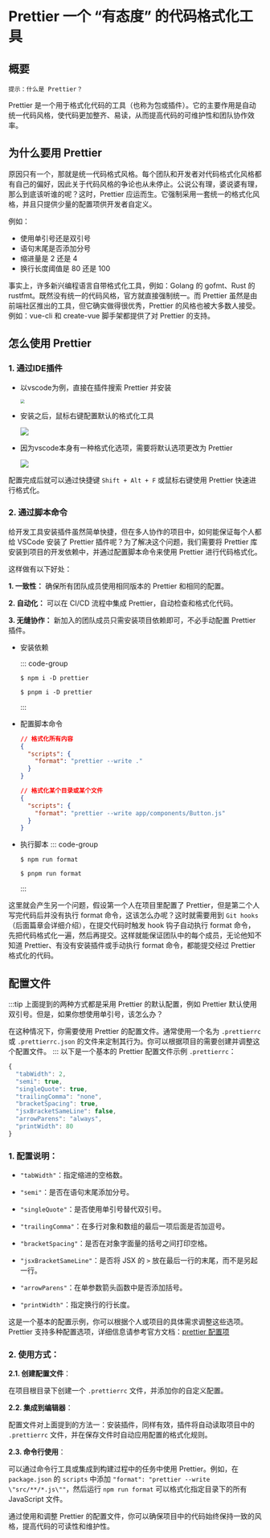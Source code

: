 # Prettier 一个 “有态度” 的代码格式化工具

## 概要

`提示：什么是 Prettier？`

Prettier 是一个用于格式化代码的工具（也称为包或插件）。它的主要作用是自动统一代码风格，使代码更加整齐、易读，从而提高代码的可维护性和团队协作效率。

## 为什么要用 Prettier

原因只有一个，那就是统一代码格式风格。每个团队和开发者对代码格式化风格都有自己的偏好，因此关于代码风格的争论也从未停止。公说公有理，婆说婆有理，那么到底该听谁的呢？这时，Prettier 应运而生。它强制采用一套统一的格式化风格，并且只提供少量的配置项供开发者自定义。

例如：

- 使用单引号还是双引号
- 语句末尾是否添加分号
- 缩进量是 2 还是 4
- 换行长度阈值是 80 还是 100

事实上，许多新兴编程语言自带格式化工具，例如：Golang 的 gofmt、Rust 的 rustfmt。既然没有统一的代码风格，官方就直接强制统一。而 Prettier 虽然是由前端社区推出的工具，但它确实做得很优秀，Prettier 的风格也被大多数人接受。例如：vue-cli 和 create-vue 脚手架都提供了对 Prettier 的支持。

## 怎么使用 Prettier

### 1. 通过IDE插件

- 以vscode为例，直接在插件搜索 Prettier 并安装

  <img src="/img/prettier_1.png" style="zoom:50%;" />

- 安装之后，鼠标右键配置默认的格式化工具

  ![](/img/prettier_2.png)

- 因为vscode本身有一种格式化选项，需要将默认选项更改为 Prettier

  ![](/img/prettier_3.png)

配置完成后就可以通过快捷键 `Shift + Alt + F` 或鼠标右键使用 Prettier 快速进行格式化。

### 2. 通过脚本命令

给开发工具安装插件虽然简单快捷，但在多人协作的项目中，如何能保证每个人都给 VSCode 安装了 Prettier 插件呢？为了解决这个问题，我们需要将 Prettier 库安装到项目的开发依赖中，并通过配置脚本命令来使用 Prettier 进行代码格式化。

这样做有以下好处：

**1. 一致性：** 确保所有团队成员使用相同版本的 Prettier 和相同的配置。

**2. 自动化：** 可以在 CI/CD 流程中集成 Prettier，自动检查和格式化代码。

**3. 无缝协作：** 新加入的团队成员只需安装项目依赖即可，不必手动配置 Prettier 插件。

- 安装依赖

  ::: code-group

  ```shell [npm]
  $ npm i -D prettier
  ```

  ```shell [pnpm]
  $ pnpm i -D prettier
  ```

  :::

- 配置脚本命令

  ```json
  // 格式化所有内容
  {
    "scripts": {
      "format": "prettier --write ."
    }
  }

  // 格式化某个目录或某个文件
  {
    "scripts": {
      "format": "prettier --write app/components/Button.js"
    }
  }
  ```

- 执行脚本
  ::: code-group
  ```shell [npm]
  $ npm run format
  ```
  ```shell [pnpm]
  $ pnpm run format
  ```
  :::

这里就会产生另一个问题，假设第一个人在项目里配置了 Prettier，但是第二个人写完代码后并没有执行 format 命令，这该怎么办呢？这时就需要用到 `Git hooks`（后面篇章会详细介绍），在提交代码时触发 hook 钩子自动执行 format 命令，先把代码格式化一遍，然后再提交。这样就能保证团队中的每个成员，无论他知不知道 Prettier、有没有安装插件或手动执行 format 命令，都能提交经过 Prettier 格式化的代码。

## 配置文件

:::tip
上面提到的两种方式都是采用 Prettier 的默认配置，例如 Prettier 默认使用双引号。但是，如果你想使用单引号，该怎么办？

在这种情况下，你需要使用 Prettier 的配置文件。通常使用一个名为 `.prettierrc` 或 `.prettierrc.json` 的文件来定制其行为。你可以根据项目的需要创建并调整这个配置文件。
:::
以下是一个基本的 Prettier 配置文件示例 `.prettierrc`：

```javascript
{
  "tabWidth": 2,
  "semi": true,
  "singleQuote": true,
  "trailingComma": "none",
  "bracketSpacing": true,
  "jsxBracketSameLine": false,
  "arrowParens": "always",
  "printWidth": 80
}
```

### 1. 配置说明：

- `"tabWidth"`：指定缩进的空格数。

- `"semi"`：是否在语句末尾添加分号。

- `"singleQuote"`：是否使用单引号替代双引号。

- `"trailingComma"`：在多行对象和数组的最后一项后面是否加逗号。

- `"bracketSpacing"`：是否在对象字面量的括号之间打印空格。

- `"jsxBracketSameLine"`：是否将 JSX 的 `>` 放在最后一行的末尾，而不是另起一行。

- `"arrowParens"`：在单参数箭头函数中是否添加括号。

- `"printWidth"`：指定换行的行长度。

这是一个基本的配置示例，你可以根据个人或项目的具体需求调整这些选项。Prettier 支持多种配置选项，详细信息请参考官方文档：[prettier 配置项](https://prettier.io/docs/en/options)

### 2. 使用方式：

**2.1. 创建配置文件**：

在项目根目录下创建一个 `.prettierrc` 文件，并添加你的自定义配置。

**2.2. 集成到编辑器**：

配置文件对上面提到的方法一：安装插件，同样有效，插件将自动读取项目中的 `.prettierrc` 文件，并在保存文件时自动应用配置的格式化规则。

**2.3. 命令行使用**：

可以通过命令行工具或集成到构建过程中的任务中使用 Prettier。例如，在 `package.json` 的 `scripts` 中添加 `"format": "prettier --write \"src/**/*.js\""`，然后运行 `npm run format` 可以格式化指定目录下的所有 JavaScript 文件。

通过使用和调整 Prettier 的配置文件，你可以确保项目中的代码始终保持一致的风格，提高代码的可读性和维护性。
